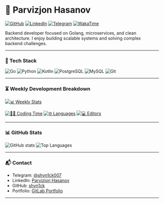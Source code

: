 # 👋 Parvizjon Hasanov

[![GitHub](https://img.shields.io/badge/GitHub-shyn1ck-black?style=flat-square&logo=github)](https://github.com/shyn1ck)
[![LinkedIn](https://img.shields.io/badge/-LinkedIn-blue?style=flat-square&logo=linkedin)](https://www.linkedin.com/in/parvizjon-hasanov-a06756321/)
[![Telegram](https://img.shields.io/badge/Telegram-shyn1ck007-2CA5E0?style=flat-square&logo=telegram)](https://t.me/shyn1ck007)
[![WakaTime](https://wakatime.com/badge/user/9f5f0c1e-6e0e-4a7a-8a0e-1b1e1b1e1b1e.svg?style=flat-square)](https://wakatime.com/@shyn1ck)

Backend developer focused on Golang, microservices, and clean architecture. I enjoy building scalable systems and solving complex backend challenges.

---

### 💼 Tech Stack

![Go](https://img.shields.io/badge/-Go-00ADD8?style=flat-square&logo=go)
![Python](https://img.shields.io/badge/-Python-3776AB?style=flat-square&logo=python)
![Kotlin](https://img.shields.io/badge/-Kotlin-0095D5?style=flat-square&logo=kotlin)
![PostgreSQL](https://img.shields.io/badge/-PostgreSQL-336791?style=flat-square&logo=postgresql)
![MySQL](https://img.shields.io/badge/-MySQL-00758f?style=flat-square&logo=mysql)
![Git](https://img.shields.io/badge/-Git-F05032?style=flat-square&logo=git)

---

### ⏳ Weekly Development Breakdown
<!-- WakaTime Stats -->
[![📊 Weekly Stats](https://github-readme-stats.vercel.app/api/wakatime?username=shyn1ck&layout=compact&theme=radical&hide_border=true&range=last_7_days)](https://wakatime.com/@shyn1ck)

[![👨‍💻 Coding Time](https://wakatime.com/share/@shyn1ck/6f8e8e8e-8e8e-8e8e-8e8e-8e8e8e8e8e8e.svg)](https://wakatime.com/@shyn1ck)
[![🌐 Languages](https://wakatime.com/share/@shyn1ck/8e8e8e8e-8e8e-8e8e-8e8e-8e8e8e8e8e8e.svg)](https://wakatime.com/@shyn1ck)
[![💻 Editors](https://wakatime.com/share/@shyn1ck/8e8e8e8e-8e8e-8e8e-8e8e-8e8e8e8e8e8e.svg)](https://wakatime.com/@shyn1ck)

---

### 📊 GitHub Stats

![GitHub stats](https://github-readme-stats.vercel.app/api?username=shyn1ck&show_icons=true&theme=radical&hide_border=true)
![Top Languages](https://github-readme-stats.vercel.app/api/top-langs/?username=shyn1ck&layout=compact&theme=radical&hide_border=true)

---

### 📬 Contact

- Telegram: [@shyn1ck007](https://t.me/shyn1ck007)
- LinkedIn: [Parvizjon Hasanov](https://www.linkedin.com/in/parvizjon-hasanov-a06756321/)
- GitHub: [shyn1ck](https://github.com/shyn1ck)
- Portfolio: [GitLab Portfolio](https://gitlab.com/shyn1ck/my-portfolio)

---
